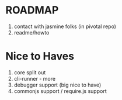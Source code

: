 ROADMAP
=======

1. contact with jasmine folks (in pivotal repo)
2. readme/howto

Nice to Haves
=============
1. core split out
2. cli-runner - more
3. debugger support (big nice to have)
5. commonjs support / require.js support
